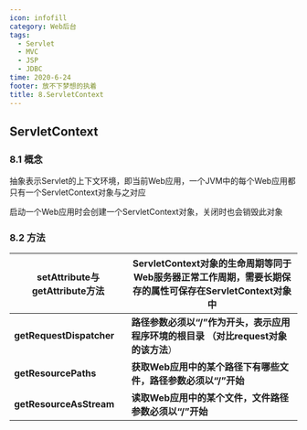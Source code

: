 ```yaml
---
icon: infofill
category: Web后台 
tags: 
  - Servlet
  - MVC
  - JSP
  - JDBC
time: 2020-6-24
footer: 放不下梦想的执着
title: 8.ServletContext
---
```


## ServletContext

### 8.1 概念

抽象表示Servlet的上下文环境，即当前Web应用，一个JVM中的每个Web应用都只有一个ServletContext对象与之对应

启动一个Web应用时会创建一个ServletContext对象，关闭时也会销毁此对象

### 8.2 方法

| setAttribute与getAttribute方法 | ServletContext对象的生命周期等同于Web服务器正常工作周期，需要长期保存的属性可保存在ServletContext对象中 |
| ------------------------------ | ------------------------------------------------------------ |
| **getRequestDispatcher**       | **路径参数必须以“/”作为开头，表示应用程序环境的根目录 （对比request对象的该方法**） |
| **getResourcePaths**           | **获取Web应用中的某个路径下有哪些文件，路径参数必须以“/”开始** |
| **getResourceAsStream**        | **读取Web应用中的某个文件，文件路径参数必须以“/”开始**       |
